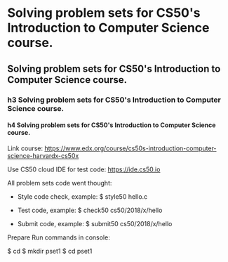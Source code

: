 Solving problem sets for CS50's Introduction to Computer Science course.
===

Solving problem sets for CS50's Introduction to Computer Science course.
---

### h3 Solving problem sets for CS50's Introduction to Computer Science course.

#### h4 Solving problem sets for CS50's Introduction to Computer Science course.

Link course: https://www.edx.org/course/cs50s-introduction-computer-science-harvardx-cs50x

Use CS50 cloud IDE for test code: https://ide.cs50.io

All problem sets code went thought:

- Style code check, example: $ style50 hello.c

- Test code, example: $ check50 cs50/2018/x/hello

- Submit code, example: $ submit50 cs50/2018/x/hello


Prepare
Run commands in console:

$ cd
$ mkdir pset1
$ cd pset1
